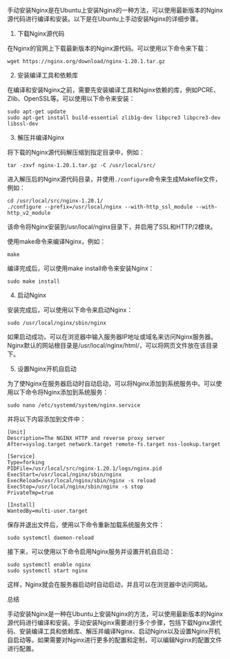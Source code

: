手动安装Nginx是在Ubuntu上安装Nginx的一种方法，可以使用最新版本的Nginx源代码进行编译和安装。以下是在Ubuntu上手动安装Nginx的详细步骤。

1. 下载Nginx源代码

在Nginx的官网上下载最新版本的Nginx源代码。可以使用以下命令来下载：

```
wget https://nginx.org/download/nginx-1.20.1.tar.gz
```

2. 安装编译工具和依赖库

在编译和安装Nginx之前，需要先安装编译工具和Nginx依赖的库，例如PCRE、Zlib、OpenSSL等。可以使用以下命令来安装：

```
sudo apt-get update
sudo apt-get install build-essential zlib1g-dev libpcre3 libpcre3-dev libssl-dev
```

3. 解压并编译Nginx

将下载的Nginx源代码解压缩到指定目录中，例如：

```
tar -zxvf nginx-1.20.1.tar.gz -C /usr/local/src/
```

进入解压后的Nginx源代码目录，并使用`./configure`命令来生成Makefile文件，例如：

```
cd /usr/local/src/nginx-1.20.1/
./configure --prefix=/usr/local/nginx --with-http_ssl_module --with-http_v2_module
```

该命令将Nginx安装到/usr/local/nginx目录下，并启用了SSL和HTTP/2模块。

使用make命令来编译Nginx，例如：

```
make
```

编译完成后，可以使用make install命令来安装Nginx：

```
sudo make install
```

4. 启动Nginx

安装完成后，可以使用以下命令来启动Nginx：

```
sudo /usr/local/nginx/sbin/nginx
```

如果启动成功，可以在浏览器中输入服务器IP地址或域名来访问Nginx服务器。Nginx默认的网站根目录是/usr/local/nginx/html/，可以将网页文件放在该目录下。

5. 设置Nginx开机自启动

为了使Nginx在服务器启动时自动启动，可以将Nginx添加到系统服务中。可以使用以下命令将Nginx添加到系统服务：

```
sudo nano /etc/systemd/system/nginx.service
```

并将以下内容添加到文件中：

```
[Unit]
Description=The NGINX HTTP and reverse proxy server
After=syslog.target network.target remote-fs.target nss-lookup.target

[Service]
Type=forking
PIDFile=/usr/local/src/nginx-1.20.1/logs/nginx.pid
ExecStart=/usr/local/nginx/sbin/nginx
ExecReload=/usr/local/nginx/sbin/nginx -s reload
ExecStop=/usr/local/nginx/sbin/nginx -s stop
PrivateTmp=true

[Install]
WantedBy=multi-user.target
```

保存并退出文件后，使用以下命令重新加载系统服务文件：

```
sudo systemctl daemon-reload
```

接下来，可以使用以下命令启用Nginx服务并设置开机自启动：

```
sudo systemctl enable nginx
sudo systemctl start nginx
```

这样，Nginx就会在服务器启动时自动启动，并且可以在浏览器中访问网站。

总结

手动安装Nginx是一种在Ubuntu上安装Nginx的方法，可以使用最新版本的Nginx源代码进行编译和安装。手动安装Nginx需要进行多个步骤，包括下载Nginx源代码、安装编译工具和依赖库、解压并编译Nginx、启动Nginx以及设置Nginx开机自启动等。如果需要对Nginx进行更多的配置和定制，可以编辑Nginx的配置文件进行配置。